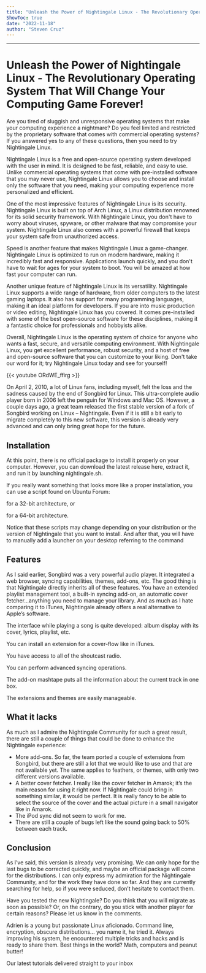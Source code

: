```yaml
---
title: "Unleash the Power of Nightingale Linux - The Revolutionary Operating System That Will Change Your Computing Game Forever!"
ShowToc: true 
date: "2022-11-18"
author: "Steven Cruz"
---
```

*****
# Unleash the Power of Nightingale Linux - The Revolutionary Operating System That Will Change Your Computing Game Forever!

Are you tired of sluggish and unresponsive operating systems that make your computing experience a nightmare? Do you feel limited and restricted by the proprietary software that comes with commercial operating systems? If you answered yes to any of these questions, then you need to try Nightingale Linux.

Nightingale Linux is a free and open-source operating system developed with the user in mind. It is designed to be fast, reliable, and easy to use. Unlike commercial operating systems that come with pre-installed software that you may never use, Nightingale Linux allows you to choose and install only the software that you need, making your computing experience more personalized and efficient.

One of the most impressive features of Nightingale Linux is its security. Nightingale Linux is built on top of Arch Linux, a Linux distribution renowned for its solid security framework. With Nightingale Linux, you don't have to worry about viruses, spyware, or other malware that may compromise your system. Nightingale Linux also comes with a powerful firewall that keeps your system safe from unauthorized access.

Speed is another feature that makes Nightingale Linux a game-changer. Nightingale Linux is optimized to run on modern hardware, making it incredibly fast and responsive. Applications launch quickly, and you don't have to wait for ages for your system to boot. You will be amazed at how fast your computer can run.

Another unique feature of Nightingale Linux is its versatility. Nightingale Linux supports a wide range of hardware, from older computers to the latest gaming laptops. It also has support for many programming languages, making it an ideal platform for developers. If you are into music production or video editing, Nightingale Linux has you covered. It comes pre-installed with some of the best open-source software for these disciplines, making it a fantastic choice for professionals and hobbyists alike.

Overall, Nightingale Linux is the operating system of choice for anyone who wants a fast, secure, and versatile computing environment. With Nightingale Linux, you get excellent performance, robust security, and a host of free and open-source software that you can customize to your liking. Don't take our word for it; try Nightingale Linux today and see for yourself!

{{< youtube ORdWE_ffirg >}} 



On April 2, 2010, a lot of Linux fans, including myself, felt the loss and the sadness caused by the end of Songbird for Linux. This ultra-complete audio player born in 2006 left the penguin for Windows and Mac OS. However, a couple days ago, a great team released the first stable version of a fork of Songbird working on Linux – Nightingale. Even if it is still a bit early to migrate completely to this new software, this version is already very advanced and can only bring great hope for the future.
 
## Installation
 
At this point, there is no official package to install it properly on your computer. However, you can download the latest release here, extract it, and run it by launching nightingale.sh.
 
If you really want something that looks more like a proper installation, you can use a script found on Ubuntu Forum:
 
for a 32-bit architecture, or
 
for a 64-bit architecture.
 
Notice that these scripts may change depending on your distribution or the version of Nightingale that you want to install. And after that, you will have to manually add a launcher on your desktop referring to the command
 
## Features
 
As I said earlier, Songbird was a very powerful audio player. It integrated a web browser, syncing capabilities, themes, add-ons, etc. The good thing is that Nightingale directly inherits all of these features. You have an extended playlist management tool, a built-in syncing add-on, an automatic cover fetcher…anything you need to manage your library. And as much as I hate comparing it to iTunes, Nightingale already offers a real alternative to Apple’s software.
 
The interface while playing a song is quite developed: album display with its cover, lyrics, playlist, etc.
 

 
You can install an extension for a cover-flow like in iTunes.
 
You have access to all of the shoutcast radio.
 
You can perform advanced syncing operations.
 
The add-on mashtape puts all the information about the current track in one box.
 
The extensions and themes are easily manageable.
 
## What it lacks
 
As much as I admire the Nightingale Community for such a great result, there are still a couple of things that could be done to enhance the Nightingale experience:
 
- More add-ons. So far, the team ported a couple of extensions from Songbird, but there are still a lot that we would like to use and that are not available yet. The same applies to feathers, or themes, with only two different versions available.
 - A better cover fetcher. I really like the cover fetcher in Amarok; it’s the main reason for using it right now. If Nightingale could bring in something similar, it would be perfect. It is really fancy to be able to select the source of the cover and the actual picture in a small navigator like in Amarok.
 - The iPod sync did not seem to work for me.
 - There are still a couple of bugs left like the sound going back to 50% between each track.

 
## Conclusion
 
As I’ve said, this version is already very promising. We can only hope for the last bugs to be corrected quickly, and maybe an official package will come for the distributions. I can only express my admiration for the Nightingale Community, and for the work they have done so far. And they are currently searching for help, so if you were seduced, don’t hesitate to contact them.
 
Have you tested the new Nightingale? Do you think that you will migrate as soon as possible? Or, on the contrary, do you stick with another player for certain reasons? Please let us know in the comments.
 
Adrien is a young but passionate Linux aficionado. Command line, encryption, obscure distributions... you name it, he tried it. Always improving his system, he encountered multiple tricks and hacks and is ready to share them. Best things in the world? Math, computers and peanut butter!
 
Our latest tutorials delivered straight to your inbox




